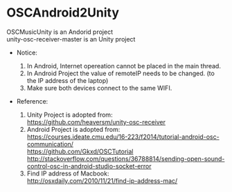 # OSCAndroid2Unity

OSCMusicUnity is an Andorid project</br>
unity-osc-receiver-master is an Unity project

* Notice: <br>
  1. In Android, Internet opereation cannot be placed in the main thread. <br>
  2. In Android Project the value of remoteIP needs to be changed. (to the IP address of the laptop) <br>
  3. Make sure both devices connect to the same WIFI. <br> 

* Reference: <br>
  1. Unity Project is adopted from: <br>
https://github.com/heaversm/unity-osc-receiver <br>
  2. Android Project is adopted from: <br>
https://courses.ideate.cmu.edu/16-223/f2014/tutorial-android-osc-communication/ <br>
https://github.com/Gkxd/OSCTutorial <br>
http://stackoverflow.com/questions/36788814/sending-open-sound-control-osc-in-android-studio-socket-error <br>
  3. Find IP address of Macbook: <br>
http://osxdaily.com/2010/11/21/find-ip-address-mac/ <br>
